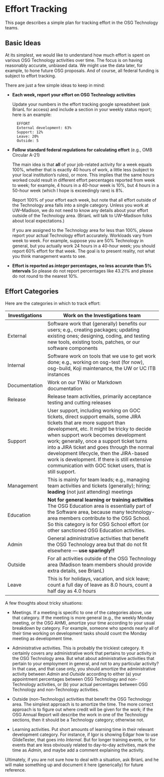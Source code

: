 Effort Tracking
===============

This page describes a simple plan for tracking effort in the OSG Technology teams.

Basic Ideas
-----------

At its simplest, we would like to understand how much effort is spent on various OSG Technology activities over time. The focus is on having reasonably accurate, unbiased data. We might use the data later, for example, to hone future OSG proposals. And of course, all federal funding is subject to effort tracking.

There are just a few simple ideas to keep in mind:

- **Each week, report your effort on OSG Technology activities**
       
     Update your numbers in the effort tracking google spreadsheet (ask BrianL for access) and include a section in your weekly status report; here is an example:

        EFFORT
        External development: 63% 
        Support: 12% 
        Leave: 20% 
        Outside: 5

- **Follow standard federal regulations for calculating effort** (e.g., OMB Circular A-21)

     The main idea is that **all** of your job-related activity for a week equals 100%, whether that is exactly 40 hours of work, a little less (subject to your local institution’s rules), or more. This implies that the same hours worked could result in different effort percentages reported from week to week; for example, 4 hours in a 40-hour week is 10%, but 4 hours in a 50-hour week (which I hope is exceedingly rare) is 8%.
     
     Report 100% of your effort each week, but note that all effort outside of the Technology area falls into a single category. Unless you work at UW–Madison, we do not need to know any details about your effort outside of the Technology area. (BrianL will talk to UW–Madison folks about local expectations.)

     If you are assigned to the Technology area for less than 100%, please report your actual Technology effort accurately. Workloads vary from week to week. For example, suppose you are 50% Technology in general, but you actually work 24 hours in a 40-hour week; you should report 60% effort for that week. The goal is to present reality, not what you think management wants to see.

- **Effort is reported as *integer* percentages, no less accurate than 5% intervals** 
     So please do not report percentages like 43.21% and please do not round to the nearest 10%.

Effort Categories
-----------------

Here are the categories in which to track effort:

| Investigations | Work on the Investigations team|
|----------------|--------------------------------|
| External       | Software work that (generally) benefits our users; e.g., creating packages; updating existing ones; designing, coding, and testing new tools, existing tools, patches, or our software components|
| Internal       | Software work on tools that we use to get work done; e.g., working on osg-test (for now), osg-build, Koji maintenance, the UW or UC ITB instances |
| Documentation  | Work on our TWiki or Markdown documentation|
| Release        | Release team activities, primarily acceptance testing and cutting releases|
| Support        | User support, including working on GOC tickets, direct support emails, some JIRA tickets that are more support than development, etc. It might be tricky to decide when support work becomes development work; generally, once a support ticket turns into a JIRA ticket and goes through the normal development lifecycle, then the JIRA-based work is development. If there is still extensive communication with GOC ticket users, that is still support. |
| Management     | This is mainly for team leads; e.g., managing team activities and tickets (generally); hiring; **leading** (not just attending) meetings|
| Education      | **Not for general learning or training activities** The OSG Education area is essentially part of the Software area, because many technology-area members contribute to the OSG School. So this category is for OSG School effort (or other sanctioned OSG Education activities.|
| Admin          | General administrative activities that benefit the OSG Technology area but that do not fit elsewhere — **use sparingly!!**|
| Outside        | For all activities outside of the OSG Technology area (Madison team members should provide extra details, see BrianL)|
| Leave          | This is for holidays, vacation, and sick leave; count a full day of leave as 8.0 hours, count a half day as 4.0 hours|

A few thoughts about tricky situations:

- Meetings. If a meeting is specific to one of the categories above, use that category. If the meeting is more general (e.g., the weekly Monday meeting, or the OSG AHM), amortize your time according to your usual breakdown by category. For example, someone who spends nearly all of their time working on development tasks should count the Monday meeting as development time.

- Administrative activities. This is probably the trickiest category. It certainly covers any administrative work that pertains to your activity in the OSG Technology area. But what about administrative activities that pertain to your employment in general, and not to any particular activity? In that case, and that case only, you should amortize the administrative activity between *Admin* and *Outside* according to either (a) your appointment percentages between OSG Technology and non-Technology activities, or (b) your actual percentages between OSG Technology and non-Technology activities.

- Outside (non-Technology) activities that benefit the OSG Technology area. The simplest approach is to amortize the time. The more correct approach is to figure out where credit will be given for the work; if the OSG Annual Report will describe the work in one of the Technology sections, then it should be a Technology category; otherwise not.

- Learning activities. Put short amounts of learning time in their relevant development category. For instance, if Igor is showing Edgar how to use GlideTester, that goes into *Internal*. But for longer training events, or for events that are less obviously related to day-to-day activities, mark the time as *Admin*, and maybe add a comment explaining the activity.

Ultimately, if you are not sure how to deal with a situation, ask BrianL and he will make something up and document it here (generically) for future reference.
